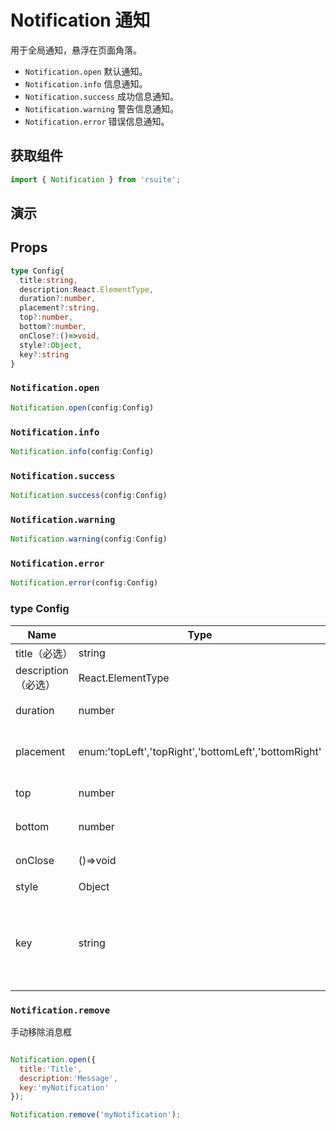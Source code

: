 # Notification 通知 [<i class="icon icon-edit2" ></i>](https://github.com/rsuite/rsuite.github.io/blob/master/src/components/notification/index.md)

用于全局通知，悬浮在页面角落。

- `Notification.open` 默认通知。
- `Notification.info` 信息通知。
- `Notification.success` 成功信息通知。
- `Notification.warning` 警告信息通知。
- `Notification.error` 错误信息通知。

## 获取组件

```js
import { Notification } from 'rsuite';
```

## 演示

<!--{demo}-->

## Props


```typescript
type Config{
  title:string,
  description:React.ElementType,
  duration?:number,
  placement?:string,
  top?:number,
  bottom?:number,
  onClose?:()=>void,
  style?:Object,
  key?:string
}
```


### `Notification.open`

```js
Notification.open(config:Config)
```

### `Notification.info`

```js
Notification.info(config:Config)
```

### `Notification.success`

```js
Notification.success(config:Config)
```

### `Notification.warning`

```js
Notification.warning(config:Config)
```


### `Notification.error`

```js
Notification.error(config:Config)
```


### type Config
| Name            | Type                                                  | Default    | Description                |
|-----------------|-------------------------------------------------------|------------|----------------------------|
| title（必选）       | string                                                |            | 标题                         |
| description（必选） | React.ElementType                                     | 1.5        | 描述                         |
| duration        | number                                                | 4.5        | 消息框持续时间                    |
| placement       | enum:'topLeft','topRight','bottomLeft','bottomRight' | 'topRight' | 消息框的位置，共有四种位置              |
| top             | number                                                | 24         | 消息框距离顶部的距离                 |
| bottom          | number                                                | 24         | 消息框距离底部的距离                 |
| onClose         | ()=>void                                              |            | 关闭回调函数                     |
| style           | Object                                                |            | 自定义样式                      |
| key             | string                                                |            | 消息框唯一标识，如果要手动移除消息框，必须填写该字段 |


### `Notification.remove`

手动移除消息框

```js

Notification.open({
  title:'Title',
  description:'Message',
  key:'myNotification'
});

Notification.remove('myNotification');
```